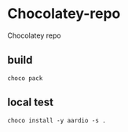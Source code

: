 # Chocolatey-repo

Chocolatey repo

## build

```
choco pack
```

## local test

```
choco install -y aardio -s .
```

